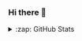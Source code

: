 ### Hi there 👋

<!--
**zegameiro/zegameiro** is a ✨ _special_ ✨ repository because its `README.md` (this file) appears on your GitHub profile.

Here are some ideas to get you started:

- 🔭 I’m currently working on ...
- 🌱 I’m currently learning ...
- 👯 I’m looking to collaborate on ...
- 🤔 I’m looking for help with ...
- 💬 Ask me about ...
- 📫 How to reach me: ...
- 😄 Pronouns: ...
- ⚡ Fun fact: ...
-->
<details>
  <summary>:zap: GitHub Stats</summary>
  
  <img align="left" alt="zegameiro's GitHub Stats" src="https://github-readme-stats-zegameiro.vercel.app/api?username=zegameiro&show_icons=true&hide_border=true" />
  
</details>
